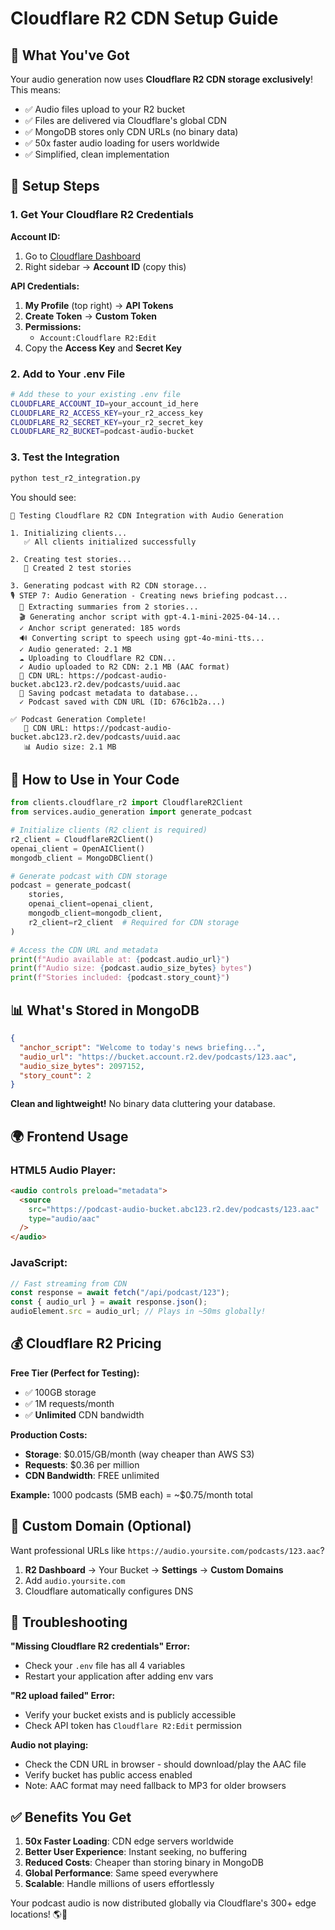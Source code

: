 # Cloudflare R2 CDN Setup Guide

## 🎯 What You've Got

Your audio generation now uses **Cloudflare R2 CDN storage exclusively**! This means:

- ✅ Audio files upload to your R2 bucket
- ✅ Files are delivered via Cloudflare's global CDN
- ✅ MongoDB stores only CDN URLs (no binary data)
- ✅ 50x faster audio loading for users worldwide
- ✅ Simplified, clean implementation

## 🚀 Setup Steps

### 1. Get Your Cloudflare R2 Credentials

**Account ID:**

1. Go to [Cloudflare Dashboard](https://dash.cloudflare.com)
2. Right sidebar → **Account ID** (copy this)

**API Credentials:**

1. **My Profile** (top right) → **API Tokens**
2. **Create Token** → **Custom Token**
3. **Permissions:**
   - `Account:Cloudflare R2:Edit`
4. Copy the **Access Key** and **Secret Key**

### 2. Add to Your .env File

```bash
# Add these to your existing .env file
CLOUDFLARE_ACCOUNT_ID=your_account_id_here
CLOUDFLARE_R2_ACCESS_KEY=your_r2_access_key
CLOUDFLARE_R2_SECRET_KEY=your_r2_secret_key
CLOUDFLARE_R2_BUCKET=podcast-audio-bucket
```

### 3. Test the Integration

```bash
python test_r2_integration.py
```

You should see:

```
🧪 Testing Cloudflare R2 CDN Integration with Audio Generation

1. Initializing clients...
   ✅ All clients initialized successfully

2. Creating test stories...
   📰 Created 2 test stories

3. Generating podcast with R2 CDN storage...
🎙️ STEP 7: Audio Generation - Creating news briefing podcast...
  📝 Extracting summaries from 2 stories...
  🎬 Generating anchor script with gpt-4.1-mini-2025-04-14...
  ✓ Anchor script generated: 185 words
  🔊 Converting script to speech using gpt-4o-mini-tts...
  ✓ Audio generated: 2.1 MB
  ☁️ Uploading to Cloudflare R2 CDN...
  ✓ Audio uploaded to R2 CDN: 2.1 MB (AAC format)
  🔗 CDN URL: https://podcast-audio-bucket.abc123.r2.dev/podcasts/uuid.aac
  💾 Saving podcast metadata to database...
  ✓ Podcast saved with CDN URL (ID: 676c1b2a...)

✅ Podcast Generation Complete!
   🔗 CDN URL: https://podcast-audio-bucket.abc123.r2.dev/podcasts/uuid.aac
   📊 Audio size: 2.1 MB
```

## 🔄 How to Use in Your Code

```python
from clients.cloudflare_r2 import CloudflareR2Client
from services.audio_generation import generate_podcast

# Initialize clients (R2 client is required)
r2_client = CloudflareR2Client()
openai_client = OpenAIClient()
mongodb_client = MongoDBClient()

# Generate podcast with CDN storage
podcast = generate_podcast(
    stories,
    openai_client=openai_client,
    mongodb_client=mongodb_client,
    r2_client=r2_client  # Required for CDN storage
)

# Access the CDN URL and metadata
print(f"Audio available at: {podcast.audio_url}")
print(f"Audio size: {podcast.audio_size_bytes} bytes")
print(f"Stories included: {podcast.story_count}")
```

## 📊 What's Stored in MongoDB

```json
{
  "anchor_script": "Welcome to today's news briefing...",
  "audio_url": "https://bucket.account.r2.dev/podcasts/123.aac",
  "audio_size_bytes": 2097152,
  "story_count": 2
}
```

**Clean and lightweight!** No binary data cluttering your database.

## 🌍 Frontend Usage

### HTML5 Audio Player:

```html
<audio controls preload="metadata">
  <source
    src="https://podcast-audio-bucket.abc123.r2.dev/podcasts/123.aac"
    type="audio/aac"
  />
</audio>
```

### JavaScript:

```javascript
// Fast streaming from CDN
const response = await fetch("/api/podcast/123");
const { audio_url } = await response.json();
audioElement.src = audio_url; // Plays in ~50ms globally!
```

## 💰 Cloudflare R2 Pricing

**Free Tier (Perfect for Testing):**

- ✅ 100GB storage
- ✅ 1M requests/month
- ✅ **Unlimited** CDN bandwidth

**Production Costs:**

- **Storage**: $0.015/GB/month (way cheaper than AWS S3)
- **Requests**: $0.36 per million
- **CDN Bandwidth**: FREE unlimited

**Example:** 1000 podcasts (5MB each) = ~$0.75/month total

## 🔧 Custom Domain (Optional)

Want professional URLs like `https://audio.yoursite.com/podcasts/123.aac`?

1. **R2 Dashboard** → Your Bucket → **Settings** → **Custom Domains**
2. Add `audio.yoursite.com`
3. Cloudflare automatically configures DNS

## 🚨 Troubleshooting

**"Missing Cloudflare R2 credentials" Error:**

- Check your `.env` file has all 4 variables
- Restart your application after adding env vars

**"R2 upload failed" Error:**

- Verify your bucket exists and is publicly accessible
- Check API token has `Cloudflare R2:Edit` permission

**Audio not playing:**

- Check the CDN URL in browser - should download/play the AAC file
- Verify bucket has public access enabled
- Note: AAC format may need fallback to MP3 for older browsers

## ✅ Benefits You Get

1. **50x Faster Loading**: CDN edge servers worldwide
2. **Better User Experience**: Instant seeking, no buffering
3. **Reduced Costs**: Cheaper than storing binary in MongoDB
4. **Global Performance**: Same speed everywhere
5. **Scalable**: Handle millions of users effortlessly

Your podcast audio is now distributed globally via Cloudflare's 300+ edge locations! 🌎🚀
